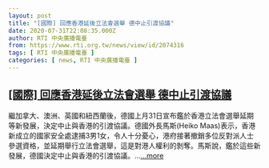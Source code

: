 ```yaml
---
layout: post
title: "[國際] 回應香港延後立法會選舉 德中止引渡協議"
date: 2020-07-31T22:08:35.000Z
author: RTI 中央廣播電臺
from: https://www.rti.org.tw/news/view/id/2074316
tags: [ RTI 中央廣播電臺 ]
categories: [ news, RTI 中央廣播電臺 ]
---
```

<!--1596233315000-->
[[國際] 回應香港延後立法會選舉 德中止引渡協議](https://www.rti.org.tw/news/view/id/2074316)
------

<div>
繼加拿大、澳洲、英國和紐西蘭後，德國上月31日宣布鑑於香港立法會選舉延期等新發展，決定中止與香港的引渡協議。德國外長馬斯(Heiko Maas)表示，香港新成立的國家安全處逮捕3男1女，令人十分憂心，港府接著撤銷多位反對派人士參選資格，並延期舉行立法會選舉，這是對港人權利的剝奪。馬斯說，鑑於這些新發展，德國決定中止與香港的引渡協議。...<a target="_blank" href="https://www.rti.org.tw/news/view/id/2074316">...more</a>
</div>
